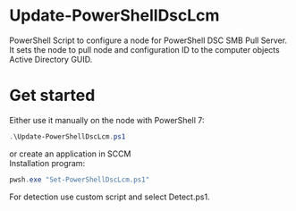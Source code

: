 # Update-PowerShellDscLcm
PowerShell Script to configure a node for PowerShell DSC SMB Pull Server. It sets the node to pull node and configuration ID to the computer objects Active Directory GUID.

# Get started
Either use it manually on the node with PowerShell 7:
```powershell
.\Update-PowerShellDscLcm.ps1
```
or create an application in SCCM \
Installation program:
```powershell
pwsh.exe "Set-PowerShellDscLcm.ps1"
```
For detection use custom script and select Detect.ps1.

